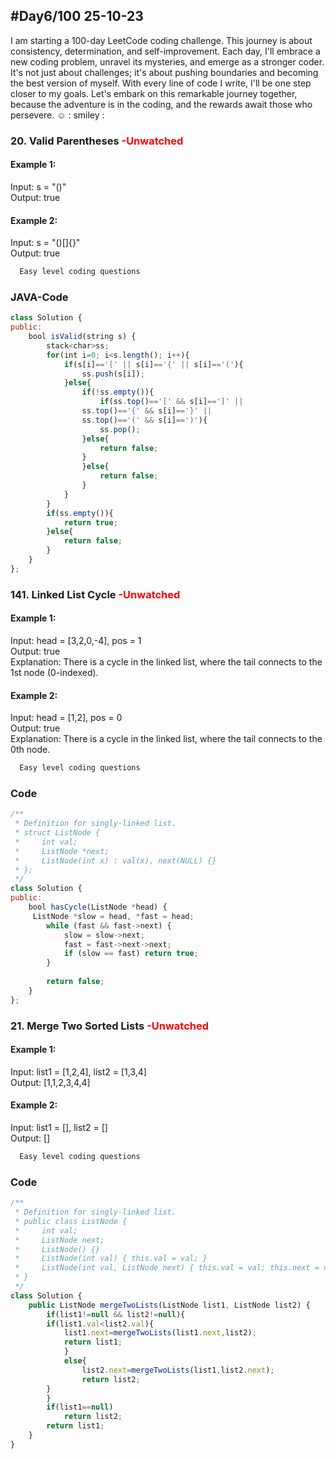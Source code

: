 
## #Day6/100 25-10-23

I am starting a 100-day LeetCode coding challenge. This journey is about consistency, determination, and self-improvement. Each day, I'll embrace a new coding problem, unravel its mysteries, and emerge as a stronger coder. It's not just about challenges; it's about pushing boundaries and becoming the best version of myself. With every line of code I write, I'll be one step closer to my goals. Let's embark on this remarkable journey together, because the adventure is in the coding, and the rewards await those who persevere. ☺️
: smiley : 


### 20. Valid Parentheses <font color="Red"> -Unwatched </font>

#### Example 1:

Input: s = "()"\
Output: true

#### Example 2:
Input: s = "()[]{}"\
Output: true

```bash
  Easy level coding questions
```


### JAVA-Code

```javascript
class Solution {
public:
    bool isValid(string s) {
        stack<char>ss;
        for(int i=0; i<s.length(); i++){
            if(s[i]=='[' || s[i]=='{' || s[i]=='('){
                ss.push(s[i]);
            }else{
                if(!ss.empty()){
                    if(ss.top()=='[' && s[i]==']' ||
                ss.top()=='{' && s[i]=='}' ||
                ss.top()=='(' && s[i]==')'){
                    ss.pop();
                }else{
                    return false;
                }
                }else{
                    return false;
                }
            }
        }
        if(ss.empty()){
            return true;
        }else{
            return false;
        }      
    }
};
```

### 141. Linked List Cycle  <font color="Red"> -Unwatched </font>
#### Example 1:

Input: head = [3,2,0,-4], pos = 1\
Output: true\
Explanation: There is a cycle in the linked list, where the tail connects to the 1st node (0-indexed).

#### Example 2:
Input: head = [1,2], pos = 0\
Output: true\
Explanation: There is a cycle in the linked list, where the tail connects to the 0th node.
```bash
  Easy level coding questions
```
### Code

```javascript
/**
 * Definition for singly-linked list.
 * struct ListNode {
 *     int val;
 *     ListNode *next;
 *     ListNode(int x) : val(x), next(NULL) {}
 * };
 */
class Solution {
public:
    bool hasCycle(ListNode *head) {
     ListNode *slow = head, *fast = head;
        while (fast && fast->next) {
            slow = slow->next;
            fast = fast->next->next;
            if (slow == fast) return true;
        }
        
        return false;   
    }
};
```

### 21. Merge Two Sorted Lists <font color="Red"> -Unwatched </font>

#### Example 1:

Input: list1 = [1,2,4], list2 = [1,3,4]\
Output: [1,1,2,3,4,4]

#### Example 2:
Input: list1 = [], list2 = []\
Output: []
 
```bash
  Easy level coding questions
```


### Code

```javascript
/**
 * Definition for singly-linked list.
 * public class ListNode {
 *     int val;
 *     ListNode next;
 *     ListNode() {}
 *     ListNode(int val) { this.val = val; }
 *     ListNode(int val, ListNode next) { this.val = val; this.next = next; }
 * }
 */
class Solution {
    public ListNode mergeTwoLists(ListNode list1, ListNode list2) {
        if(list1!=null && list2!=null){
        if(list1.val<list2.val){
            list1.next=mergeTwoLists(list1.next,list2);
            return list1;
            }
            else{
                list2.next=mergeTwoLists(list1,list2.next);
                return list2;
        }
        }
        if(list1==null)
            return list2;
        return list1;
    }
}
```